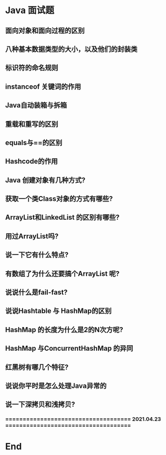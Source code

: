 # Java 面试题

## 面向对象和面向过程的区别
## 八种基本数据类型的大小，以及他们的封装类
## 标识符的命名规则
## instanceof 关键词的作用
## Java自动装箱与拆箱
## 重载和重写的区别
## equals与==的区别
## Hashcode的作用
## Java 创建对象有几种方式?
## 获取一个类Class对象的方式有哪些?
## ArrayList和LinkedList 的区别有哪些?
## 用过ArrayList吗?
## 说一下它有什么特点?
## 有数组了为什么还要搞个ArrayList 呢?
## 说说什么是fail-fast?
## 说说Hashtable 与 HashMap的区别
## HashMap 的长度为什么是2的N次方呢?
## HashMap 与ConcurrentHashMap 的异同
## 红黑树有哪几个特征?
## 说说你平时是怎么处理Java异常的
## 说一下深拷贝和浅拷贝?

### ==================================== 2021.04.23 ====================================

# End